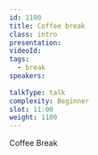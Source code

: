 ```yaml
---
id: 1100
title: Coffee break
class: intro
presentation:
videoId:
tags:
  - break
speakers:
  
talkType: talk
complexity: Beginner
slot: 11:00
weight: 1100
---
```


Coffee Break
